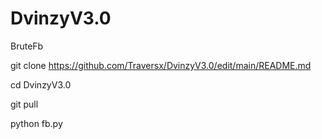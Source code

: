 # DvinzyV3.0

BruteFb

git clone https://github.com/Traversx/DvinzyV3.0/edit/main/README.md

cd DvinzyV3.0

git pull

python fb.py
